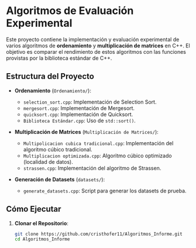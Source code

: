 # Algoritmos de Evaluación Experimental

Este proyecto contiene la implementación y evaluación experimental de varios algoritmos de **ordenamiento** y **multiplicación de matrices** en C++. El objetivo es comparar el rendimiento de estos algoritmos con las funciones provistas por la biblioteca estándar de C++.

## Estructura del Proyecto

- **Ordenamiento** (`Ordenamiento/`):
  - `selection_sort.cpp`: Implementación de Selection Sort.
  - `mergesort.cpp`: Implementación de Mergesort.
  - `quicksort.cpp`: Implementación de Quicksort.
  - `Biblioteca Estándar.cpp`: Uso de `std::sort()`.

- **Multiplicación de Matrices** (`Multiplicación de Matrices/`):
  - `Multipolicacion cubica tradicional.cpp`: Implementación del algoritmo cúbico tradicional.
  - `Multiplicacion optimizada.cpp`: Algoritmo cúbico optimizado (localidad de datos).
  - `strassen.cpp`: Implementación del algoritmo de Strassen.

- **Generación de Datasets** (`datasets/`):
  - `generate_datasets.cpp`: Script para generar los datasets de prueba.

## Cómo Ejecutar

1. **Clonar el Repositorio**:
   ```bash
   git clone https://github.com/cristhofer11/Algoritmos_Informe.git
   cd Algoritmos_Informe
